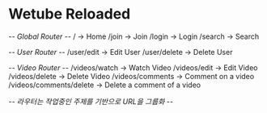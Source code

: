 # Wetube Reloaded

_-- Global Router --_
/ -> Home
/join -> Join
/login -> Login
/search -> Search

_-- User Router --_
/user/edit -> Edit User
/user/delete -> Delete User

_-- Video Router --_
/videos/watch -> Watch Video
/videos/edit -> Edit Video
/videos/delete -> Delete Video
/videos/comments -> Comment on a video
/videos/comments/delete -> Delete a comment of a video

_-- 라우터는 작업중인 주제를 기반으로 URL을 그룹화 --_

